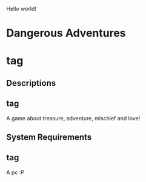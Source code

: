 Hello world!

# Dangerous Adventures <h1> tag
## Descriptions <h2> tag
  A game about treasure, adventure, mischief and love!
## System Requirements <h2> tag
  A pc :P
